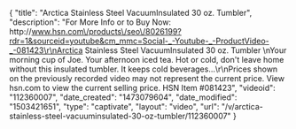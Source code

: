 {
    "title": "Arctica Stainless Steel VacuumInsulated 30 oz. Tumbler",
    "description": "For More Info or to Buy Now: http:\/\/www.hsn.com\/products\/seo\/8026199?rdr=1&sourceid=youtube&cm_mmc=Social-_-Youtube-_-ProductVideo-_-081423\r\nArctica Stainless Steel VacuumInsulated 30 oz. Tumbler  \nYour morning cup of Joe. Your afternoon iced tea. Hot or cold, don't leave home without this insulated tumbler. It keeps cold beverages...\r\nPrices shown on the previously recorded video may not represent the current price.  View hsn.com to view the current selling price. HSN Item #081423",
    "videoid": "112360007",
    "date_created": "1473079604",
    "date_modified": "1503421651",
    "type": "captivate",
    "layout": "video",
    "url": "\/v\/arctica-stainless-steel-vacuuminsulated-30-oz-tumbler\/112360007"
}